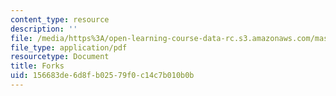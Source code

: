 ```yaml
---
content_type: resource
description: ''
file: /media/https%3A/open-learning-course-data-rc.s3.amazonaws.com/mas-s62-cryptocurrency-engineering-and-design-spring-2018/156683de6d8fb02579f0c14c7b010b0b_MAS-S62S18-lec08.pdf
file_type: application/pdf
resourcetype: Document
title: Forks
uid: 156683de-6d8f-b025-79f0-c14c7b010b0b
---
```


